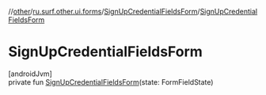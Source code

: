 //[other](../../../index.md)/[ru.surf.other.ui.forms](../index.md)/[SignUpCredentialFieldsForm](index.md)/[SignUpCredentialFieldsForm](-sign-up-credential-fields-form.md)

# SignUpCredentialFieldsForm

[androidJvm]\
private fun [SignUpCredentialFieldsForm](-sign-up-credential-fields-form.md)(state: FormFieldState)
